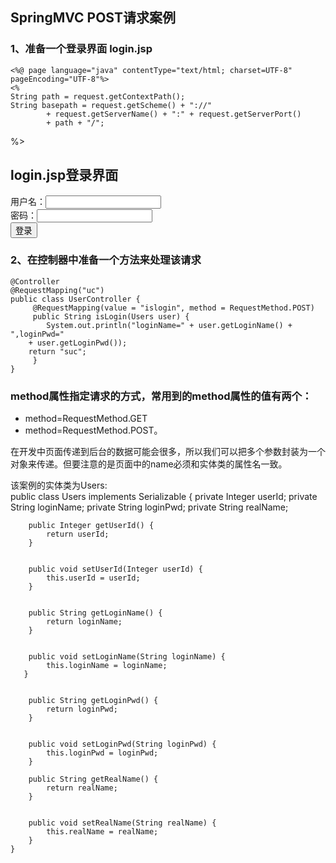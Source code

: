 ## SpringMVC POST请求案例  

### 1、准备一个登录界面 login.jsp  
    <%@ page language="java" contentType="text/html; charset=UTF-8"
	pageEncoding="UTF-8"%>
    <%
	String path = request.getContextPath();
	String basepath = request.getScheme() + "://"
			+ request.getServerName() + ":" + request.getServerPort()
			+ path + "/";
%>
    <!DOCTYPE html PUBLIC "-//W3C//DTD HTML 4.01 Transitional//EN" "http://www.w3.org/TR/html4/loose.dtd">
    <html>
    <head>
    <base href="<%=basepath%>" />
    <meta http-equiv="Content-Type" content="text/html; charset=UTF-8">
    <title></title>
    </head>
    <body>
	    <h2>login.jsp登录界面</h2>
	    <form action="uc/islogin" method="post">
		用户名：<input type="text" name="loginName"><br /> 
		密码：<input type="text" name="loginPwd"><br /> 
		<input type="submit" value="登录" />
    	</form>
    </body>
    </html>

### 2、在控制器中准备一个方法来处理该请求  
    @Controller
    @RequestMapping("uc")
    public class UserController {
	     @RequestMapping(value = "islogin", method = RequestMethod.POST)
	     public String isLogin(Users user) {
		    System.out.println("loginName=" + user.getLoginName() + ",loginPwd="
		+ user.getLoginPwd());
	   	return "suc";
	     }	
    }

### method属性指定请求的方式，常用到的method属性的值有两个：  
  - method=RequestMethod.GET  
  - method=RequestMethod.POST。

在开发中页面传递到后台的数据可能会很多，所以我们可以把多个参数封装为一个对象来传递。但要注意的是页面中的name必须和实体类的属性名一致。  

该案例的实体类为Users:    
    public class Users implements Serializable {
	    private Integer userId;
	    private String loginName;
	    private String loginPwd;
	    private String realName;


	    public Integer getUserId() {
	    	return userId;
	    }


	    public void setUserId(Integer userId) {
		    this.userId = userId;
	    }


	    public String getLoginName() {
		    return loginName;
	    }


	    public void setLoginName(String loginName) {
		    this.loginName = loginName;
	   }


	    public String getLoginPwd() {
		    return loginPwd;
	    }


	    public void setLoginPwd(String loginPwd) {
		    this.loginPwd = loginPwd;
	    }

	    public String getRealName() {
		    return realName;
	    }


	    public void setRealName(String realName) {
		    this.realName = realName;
	    }
    }


